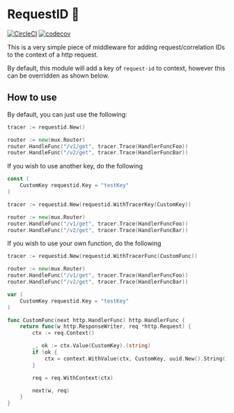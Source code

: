 # RequestID 🔎
[![CircleCI](https://circleci.com/gh/jamieaitken/requestid/tree/main.svg?style=svg)](https://circleci.com/gh/jamieaitken/requestid/tree/main)
[![codecov](https://codecov.io/gh/jamieaitken/requestid/branch/main/graph/badge.svg?token=E7EV6JBPLW)](https://codecov.io/gh/jamieaitken/requestid)

This is a very simple piece of middleware for adding request/correlation IDs to the context of a http request.

By default, this module will add a key of `request-id` to context, however this can be overridden as shown below. 

## How to use

By default, you can just use the following:

```go
tracer := requestid.New()

router := new(mux.Router)
router.HandleFunc("/v1/get", tracer.Trace(HandlerFuncFoo))
router.HandleFunc("/v2/get", tracer.Trace(HandlerFuncBar))
```

If you wish to use another key, do the following

```go
const (
    CustomKey requestid.Key = "testKey"
)

tracer := requestid.New(requestid.WithTracerKey(CustomKey))

router := new(mux.Router)
router.HandleFunc("/v1/get", tracer.Trace(HandlerFuncFoo))
router.HandleFunc("/v2/get", tracer.Trace(HandlerFuncBar))
```

If you wish to use your own function, do the following

```go
tracer := requestid.New(requestid.WithTracerFunc(CustomFunc))

router := new(mux.Router)
router.HandleFunc("/v1/get", tracer.Trace(HandlerFuncFoo))
router.HandleFunc("/v2/get", tracer.Trace(HandlerFuncBar))

var (
    CustomKey requestid.Key = "testKey"
)

func CustomFunc(next http.HandlerFunc) http.HandlerFunc {
    return func(w http.ResponseWriter, req *http.Request) {
        ctx := req.Context()

        _, ok := ctx.Value(CustomKey).(string)
        if !ok {
            ctx = context.WithValue(ctx, CustomKey, uuid.New().String())
        }

        req = req.WithContext(ctx)

        next(w, req)
    }
}
```

